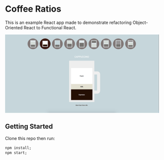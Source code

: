 # Coffee Ratios

This is an example React app made to demonstrate refactoring Object-Oriented React to Functional React.

![](/docs/screenshot.png)

## Getting Started

Clone this repo then run:

```
npm install;
npm start;
```